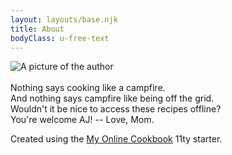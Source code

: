 ```yaml
---
layout: layouts/base.njk
title: About
bodyClass: u-free-text
---
```

![A picture of the author](/img/about.jpg)
\
\
Nothing says cooking like a campfire. \
And nothing says campfire like being off the grid. \
Wouldn't it be nice to access these recipes offline? \
You're welcome AJ! -- Love, Mom. 

Created using the [My Online Cookbook](https://github.com/maeligg/my-online-cookbook) 11ty starter.